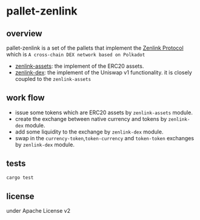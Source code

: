 # pallet-zenlink

## overview
pallet-zenlink is a set of the pallets that implement 
the [Zenlink Protocol](https://zenlink.pro/) which is `A cross-chain DEX network based on Polkadot`

- [zenlink-assets](./assets/README.md): the implement of the ERC20 assets.
- [zenlink-dex](./dex/README.md): the implement of the Uniswap v1 functionality. it is closely coupled to the `zenlink-assets`

## work flow
- issue some tokens which are ERC20 assets by `zenlink-assets` module.
- create the exchange between native currency and tokens by `zenlink-dex` module.
- add some liquidity to the exchange by `zenlink-dex` module.
- swap in the `currency-token`,`token-currency` and `token-token` exchanges by `zenlink-dex` module.

## tests

```bash
cargo test
```

## license
under Apache License v2
